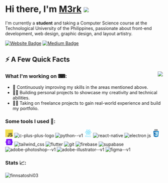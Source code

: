 <div>
   <h1>Hi there, I'm <a href="https://portfolio-chi-beryl-23.vercel.app/home">M3rk</a> <img src="https://media.giphy.com/media/hvRJCLFzcasrR4ia7z/giphy.gif" width="25px"> </h1>
   <p>I'm currently a <strong>student</strong> and taking a Computer Science course at the Technological University of the Philippines, passionate about front-end development, web design, graphic design, and layout artistry.</p>
   <a href="https://web.facebook.com/FabulousEggPie/"><img src="https://img.shields.io/badge/-fabulousEggPie-4E69C8?style=flat-square&amp;labelColor=4E69C8&amp;logo=Facebook&amp;link=https://web.facebook.com/FabulousEggPie/" alt="Website Badge"></a> <a href="https://portfolio-chi-beryl-23.vercel.app/"><img src="https://img.shields.io/badge/-m3rk-0A0A0A?style=flat-square&amp;labelColor=0A0A0A&amp;logo=Vercel&amp;link=https://portfolio-chi-beryl-23.vercel.app" alt="Medium Badge"></a>
   <h2>⚡️ A Few Quick Facts</h2>      
   <img align="right" src="https://media.giphy.com/media/v1.Y2lkPTc5MGI3NjExOXV1YmZ4MWdjdjdoN2Fvc2ozN2kyNHVwcjczYW8xajVzbmFpM2p0dyZlcD12MV9pbnRlcm5hbF9naWZfYnlfaWQmY3Q9Zw/fha1cv4Le2lVRXXJsc/giphy.gif" />   
   <h3>What I'm working on ⌨:</h3>
   <ul>        
      <li> 💪 Continuously improving my skills in the areas mentioned above.</li>
      <li> 👷‍♂️ Building personal projects to showcase my creativity and technical abilities.</li>
      <li> 👨‍💻 Taking on freelance projects to gain real-world experience and build my portfolio.</li>
   </ul>
   <h3>Some tools I used 🚀:</h3>
   <p align="left">
      <img src="https://raw.githubusercontent.com/devicons/devicon/master/icons/javascript/javascript-original.svg" alt="javascript" width="25" height="25" />
      <img width="24" src="https://img.icons8.com/fluency/48/c-plus-plus-logo.png" alt="c-plus-plus-logo"/>
      <img width="24" src="https://img.icons8.com/color/48/python--v1.png" alt="python--v1"/>
      <img src="https://raw.githubusercontent.com/devicons/devicon/master/icons/react/react-original-wordmark.svg" alt="react" width="25" height="25" />
      <img src="https://pagepro.co/blog/wp-content/uploads/2020/03/react-native-logo-884x1024.png" alt="react-native" width="25" />
      <img src="https://miro.medium.com/v2/resize:fit:1200/1*O6KluMvEBZ1cBL3EPo4tig.png" alt="electron js" width="25" height="25" />
      <img src="https://raw.githubusercontent.com/devicons/devicon/master/icons/css3/css3-original-wordmark.svg" alt="css3" width="25" height="25" />
      <img src="https://raw.githubusercontent.com/devicons/devicon/master/icons/bootstrap/bootstrap-original.svg" alt="bootstrap" width="25" height="25" />
      <img width="24" src="http://img.icons8.com/fluency/48/tailwind_css.png" alt="tailwind_css"/>
      <img width="24" src="https://img.icons8.com/color/48/flutter.png" alt="flutter"/>
      <img width="24" src="https://img.icons8.com/color/48/git.png" alt="git"/>
      <img width="24" src="https://img.icons8.com/color/48/firebase.png" alt="firebase"/>
      <img width="24" src="https://seeklogo.com/images/S/supabase-logo-DCC676FFE2-seeklogo.com.png" alt="supabase"/>
      <img width="24" src="https://img.icons8.com/color/48/adobe-photoshop--v1.png" alt="adobe-photoshop--v1"/>
      <img width="24" src="https://img.icons8.com/color/48/adobe-illustrator--v1.png" alt="adobe-illustrator--v1"/>
      <img width="24" src="https://img.icons8.com/color/48/figma--v1.png" alt="figma--v1"/>
   </p>
   <h3>Stats 📈:</h3>
   <img src="https://github-readme-stats.vercel.app/api?username=finnsatoshi03&show_icons=true&count_private=true" alt="finnsatoshi03" />
</div>
